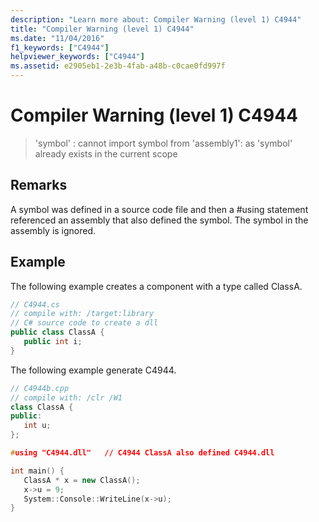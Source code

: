 ```yaml
---
description: "Learn more about: Compiler Warning (level 1) C4944"
title: "Compiler Warning (level 1) C4944"
ms.date: "11/04/2016"
f1_keywords: ["C4944"]
helpviewer_keywords: ["C4944"]
ms.assetid: e2905eb1-2e3b-4fab-a48b-c0cae0fd997f
---
```

# Compiler Warning (level 1) C4944

> 'symbol' : cannot import symbol from 'assembly1': as 'symbol' already exists in the current scope

## Remarks

A symbol was defined in a source code file and then a #using statement referenced an assembly that also defined the symbol. The symbol in the assembly is ignored.

## Example

The following example creates a component with a type called ClassA.

```csharp
// C4944.cs
// compile with: /target:library
// C# source code to create a dll
public class ClassA {
   public int i;
}
```

The following example generate C4944.

```cpp
// C4944b.cpp
// compile with: /clr /W1
class ClassA {
public:
   int u;
};

#using "C4944.dll"   // C4944 ClassA also defined C4944.dll

int main() {
   ClassA * x = new ClassA();
   x->u = 9;
   System::Console::WriteLine(x->u);
}
```
